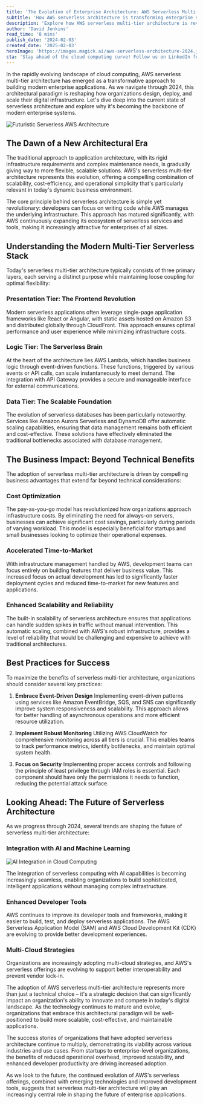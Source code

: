 ```yaml
---
title: 'The Evolution of Enterprise Architecture: AWS Serverless Multi-Tier Systems in 2024'
subtitle: 'How AWS serverless architecture is transforming enterprise systems in 2024'
description: 'Explore how AWS serverless multi-tier architecture is revolutionizing enterprise applications in 2024. Learn about the three-tier stack, business benefits, and future trends shaping this transformative technology.'
author: 'David Jenkins'
read_time: '8 mins'
publish_date: '2024-02-03'
created_date: '2025-02-03'
heroImage: 'https://images.magick.ai/aws-serverless-architecture-2024.jpg'
cta: 'Stay ahead of the cloud computing curve! Follow us on LinkedIn for the latest insights on AWS serverless architecture and enterprise solutions.'
---
```


In the rapidly evolving landscape of cloud computing, AWS serverless multi-tier architecture has emerged as a transformative approach to building modern enterprise applications. As we navigate through 2024, this architectural paradigm is reshaping how organizations design, deploy, and scale their digital infrastructure. Let's dive deep into the current state of serverless architecture and explore why it's becoming the backbone of modern enterprise systems.

![Futuristic Serverless AWS Architecture](https://i.magick.ai/PIXE/1738583795154_magick_img.webp)

## The Dawn of a New Architectural Era

The traditional approach to application architecture, with its rigid infrastructure requirements and complex maintenance needs, is gradually giving way to more flexible, scalable solutions. AWS's serverless multi-tier architecture represents this evolution, offering a compelling combination of scalability, cost-efficiency, and operational simplicity that's particularly relevant in today's dynamic business environment.

The core principle behind serverless architecture is simple yet revolutionary: developers can focus on writing code while AWS manages the underlying infrastructure. This approach has matured significantly, with AWS continuously expanding its ecosystem of serverless services and tools, making it increasingly attractive for enterprises of all sizes.

## Understanding the Modern Multi-Tier Serverless Stack

Today's serverless multi-tier architecture typically consists of three primary layers, each serving a distinct purpose while maintaining loose coupling for optimal flexibility:

### Presentation Tier: The Frontend Revolution

Modern serverless applications often leverage single-page application frameworks like React or Angular, with static assets hosted on Amazon S3 and distributed globally through CloudFront. This approach ensures optimal performance and user experience while minimizing infrastructure costs.

### Logic Tier: The Serverless Brain

At the heart of the architecture lies AWS Lambda, which handles business logic through event-driven functions. These functions, triggered by various events or API calls, can scale instantaneously to meet demand. The integration with API Gateway provides a secure and manageable interface for external communications.

### Data Tier: The Scalable Foundation

The evolution of serverless databases has been particularly noteworthy. Services like Amazon Aurora Serverless and DynamoDB offer automatic scaling capabilities, ensuring that data management remains both efficient and cost-effective. These solutions have effectively eliminated the traditional bottlenecks associated with database management.

## The Business Impact: Beyond Technical Benefits

The adoption of serverless multi-tier architecture is driven by compelling business advantages that extend far beyond technical considerations:

### Cost Optimization

The pay-as-you-go model has revolutionized how organizations approach infrastructure costs. By eliminating the need for always-on servers, businesses can achieve significant cost savings, particularly during periods of varying workload. This model is especially beneficial for startups and small businesses looking to optimize their operational expenses.

### Accelerated Time-to-Market

With infrastructure management handled by AWS, development teams can focus entirely on building features that deliver business value. This increased focus on actual development has led to significantly faster deployment cycles and reduced time-to-market for new features and applications.

### Enhanced Scalability and Reliability

The built-in scalability of serverless architecture ensures that applications can handle sudden spikes in traffic without manual intervention. This automatic scaling, combined with AWS's robust infrastructure, provides a level of reliability that would be challenging and expensive to achieve with traditional architectures.

## Best Practices for Success

To maximize the benefits of serverless multi-tier architecture, organizations should consider several key practices:

1. **Embrace Event-Driven Design**
   Implementing event-driven patterns using services like Amazon EventBridge, SQS, and SNS can significantly improve system responsiveness and scalability. This approach allows for better handling of asynchronous operations and more efficient resource utilization.

2. **Implement Robust Monitoring**
   Utilizing AWS CloudWatch for comprehensive monitoring across all tiers is crucial. This enables teams to track performance metrics, identify bottlenecks, and maintain optimal system health.

3. **Focus on Security**
   Implementing proper access controls and following the principle of least privilege through IAM roles is essential. Each component should have only the permissions it needs to function, reducing the potential attack surface.

## Looking Ahead: The Future of Serverless Architecture

As we progress through 2024, several trends are shaping the future of serverless multi-tier architecture:

### Integration with AI and Machine Learning

![AI Integration in Cloud Computing](https://i.magick.ai/PIXE/1738583795157_magick_img.webp)

The integration of serverless computing with AI capabilities is becoming increasingly seamless, enabling organizations to build sophisticated, intelligent applications without managing complex infrastructure.

### Enhanced Developer Tools

AWS continues to improve its developer tools and frameworks, making it easier to build, test, and deploy serverless applications. The AWS Serverless Application Model (SAM) and AWS Cloud Development Kit (CDK) are evolving to provide better development experiences.

### Multi-Cloud Strategies

Organizations are increasingly adopting multi-cloud strategies, and AWS's serverless offerings are evolving to support better interoperability and prevent vendor lock-in.

The adoption of AWS serverless multi-tier architecture represents more than just a technical choice – it's a strategic decision that can significantly impact an organization's ability to innovate and compete in today's digital landscape. As the technology continues to mature and evolve, organizations that embrace this architectural paradigm will be well-positioned to build more scalable, cost-effective, and maintainable applications.

The success stories of organizations that have adopted serverless architecture continue to multiply, demonstrating its viability across various industries and use cases. From startups to enterprise-level organizations, the benefits of reduced operational overhead, improved scalability, and enhanced developer productivity are driving increased adoption.

As we look to the future, the continued evolution of AWS's serverless offerings, combined with emerging technologies and improved development tools, suggests that serverless multi-tier architecture will play an increasingly central role in shaping the future of enterprise applications.